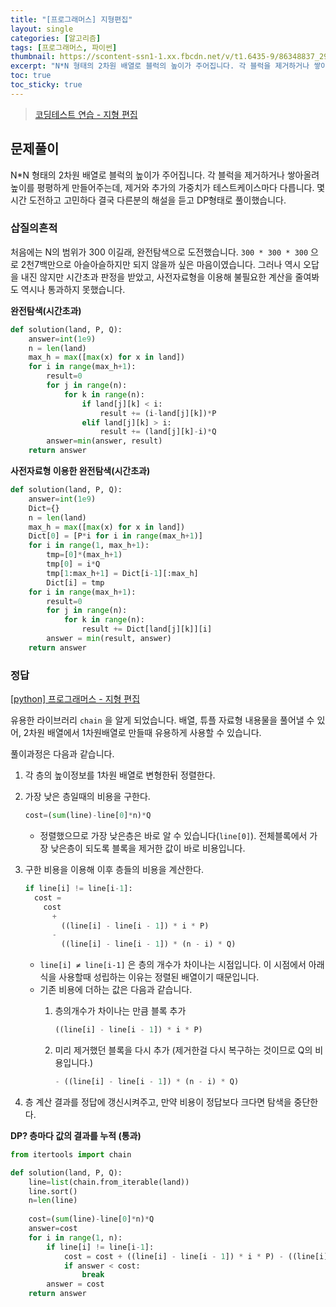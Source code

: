 ```yaml
---
title: "[프로그래머스] 지형편집"
layout: single
categories: [알고리즘]
tags: [프로그래머스, 파이썬]
thumbnail: https://scontent-ssn1-1.xx.fbcdn.net/v/t1.6435-9/86348837_2966897330028187_5186355868152627200_n.png?_nc_cat=101&ccb=1-5&_nc_sid=09cbfe&_nc_ohc=3JgynnqplCEAX-u02WA&_nc_ht=scontent-ssn1-1.xx&oh=00_AT_I7kOd6qZNQK4sXj49zc-Hd4EYt1pVgN-3gqVk0Py7rQ&oe=627DB7C9
excerpt: "N*N 형태의 2차원 배열로 블럭의 높이가 주어집니다. 각 블럭을 제거하거나 쌓아올려 높이를 평평하게 만들어주는데, 제거와 추가의 가중치가 테스트케이스마다 다릅니다. 몇시간 도전하고 고민하다 결국 다른분의 해설을 듣고 DP형태로 풀이했습니다."
toc: true
toc_sticky: true
---
```


>[코딩테스트 연습 - 지형 편집](https://programmers.co.kr/learn/courses/30/lessons/12984?language=python3#)
>


## 문제풀이

N*N 형태의 2차원 배열로 블럭의 높이가 주어집니다. 각 블럭을 제거하거나 쌓아올려 높이를 평평하게 만들어주는데, 제거와 추가의 가중치가 테스트케이스마다 다릅니다. 몇시간 도전하고 고민하다 결국 다른분의 해설을 듣고 DP형태로 풀이했습니다.

### 삽질의흔적

처음에는 N의 범위가 300 이길래, 완전탐색으로 도전했습니다. `300 * 300 * 300` 으로 2천7백만으로 아슬아슬하지만 되지 않을까 싶은 마음이였습니다. 그러나 역시 오답을 내진 않지만 시간초과 판정을 받았고, 사전자료형을 이용해 불필요한 계산을 줄여봐도 역시나 통과하지 못했습니다.

**완전탐색(시간초과)**

```python
def solution(land, P, Q):
    answer=int(1e9)
    n = len(land)
    max_h = max([max(x) for x in land])
    for i in range(max_h+1):
        result=0
        for j in range(n):
            for k in range(n):
                if land[j][k] < i:
                    result += (i-land[j][k])*P
                elif land[j][k] > i:
                    result += (land[j][k]-i)*Q
        answer=min(answer, result)
    return answer
```

**사전자료형 이용한 완전탐색(시간초과)**

```python
def solution(land, P, Q):
    answer=int(1e9)
    Dict={}
    n = len(land)
    max_h = max([max(x) for x in land])
    Dict[0] = [P*i for i in range(max_h+1)]
    for i in range(1, max_h+1):
        tmp=[0]*(max_h+1)
        tmp[0] = i*Q
        tmp[1:max_h+1] = Dict[i-1][:max_h]
        Dict[i] = tmp
    for i in range(max_h+1):
        result=0
        for j in range(n):
            for k in range(n):
                result += Dict[land[j][k]][i]
        answer = min(result, answer)
    return answer
```

### 정답

[[python] 프로그래머스 - 지형 편집](https://deok2kim.tistory.com/126)

유용한 라이브러리 `chain` 을 알게 되었습니다. 배열, 튜플 자료형 내용물을 풀어낼 수 있어, 2차원 배열에서 1차원배열로 만들때 유용하게 사용할 수 있습니다.

풀이과정은 다음과 같습니다.

1. 각 층의 높이정보를 1차원 배열로 변형한뒤 정렬한다.
2. 가장 낮은 층일때의 비용을 구한다.
    
    ```python
    cost=(sum(line)-line[0]*n)*Q
    ```
    
    - 정렬했으므로 가장 낮은층은 바로 알 수 있습니다(`line[0]`). 전체블록에서 가장 낮은층이 되도록 블록을 제거한 값이 바로 비용입니다.
3. 구한 비용을 이용해 이후 층들의 비용을 계산한다.
    
    ```python
    if line[i] != line[i-1]:
      cost = 
    	cost 
    	  + 
    		((line[i] - line[i - 1]) * i * P) 
    	  - 
    		((line[i] - line[i - 1]) * (n - i) * Q)
    ```
    
    - `line[i] ≠ line[i-1]` 은 층의 개수가 차이나는 시점입니다. 이 시점에서 아래 식을 사용할때 성립하는 이유는 정렬된 배열이기 때문입니다.
    - 기존 비용에 더하는 값은 다음과 같습니다.
        1. 층의개수가 차이나는 만큼 블록 추가
            
            ```python
            ((line[i] - line[i - 1]) * i * P) 
            ```
            
        2. 미리 제거했던 블록을 다시 추가 (제거한걸 다시 복구하는 것이므로 Q의 비용입니다.)
            
            ```python
            - ((line[i] - line[i - 1]) * (n - i) * Q)
            ```
            
4. 층 계산 결과를 정답에 갱신시켜주고, 만약 비용이 정답보다 크다면 탐색을 중단한다.

**DP? 층마다 값의 결과를 누적 (통과)**

```python
from itertools import chain

def solution(land, P, Q):
    line=list(chain.from_iterable(land))
    line.sort()
    n=len(line)
    
    cost=(sum(line)-line[0]*n)*Q
    answer=cost
    for i in range(1, n):
        if line[i] != line[i-1]:
            cost = cost + ((line[i] - line[i - 1]) * i * P) - ((line[i] - line[i - 1]) * (n - i) * Q)
            if answer < cost:
                break
	    answer = cost
    return answer
```